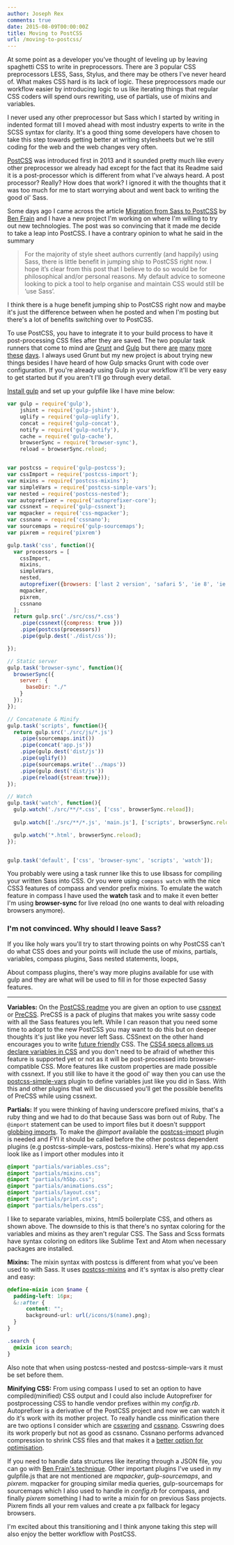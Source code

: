 ```yaml
---
author: Joseph Rex
comments: true
date: 2015-08-09T00:00:00Z
title: Moving to PostCSS
url: /moving-to-postcss/
---
```


At some point as a developer you've thought of leveling up by leaving spaghetti CSS to write in preprocessors. There are 3 popular CSS preprocessors LESS, Sass, Stylus, and there may be others I've never heard of. What makes CSS hard is its lack of logic. These preprocessors made our workflow easier by introducing logic to us like iterating things that regular CSS coders will spend ours rewriting, use of partials, use of mixins and variables.
<!--more-->

I never used any other preprocessor but Sass which I started by writing in indented format till I moved ahead with most industry experts to write in the SCSS syntax for clarity. It's a good thing some developers have chosen to take this step towards getting better at writing stylesheets but we're still coding for the web and the web changes very often.

[PostCSS][1] was introduced first in 2013 and it sounded pretty much like every other preprocessor we already had except for the fact that its Readme said it is a post-processor which is different from what I've always heard. A post processor? Really? How does that work? I ignored it with the thoughts that it was too much for me to start worrying about and went back to writing the good ol' Sass.

Some days ago I came across the article [Migration from Sass to PostCSS][2] by [Ben Frain][3] and I have a new project I'm working on where I'm willing to try out new technologies. The post was so convincing that it made me decide to take a leap into PostCSS. I have a contrary opinion to what he said in the summary

> For the majority of style sheet authors currently (and happily) using Sass, there is little benefit in jumping ship to PostCSS right now. I hope it’s clear from this post that I believe to do so would be for philosophical and/or personal reasons. My default advice to someone looking to pick a tool to help organise and maintain CSS would still be ‘use Sass’.

I think there is a huge benefit jumping ship to PostCSS right now and maybe it's just the difference between when he posted and when I'm posting but there's a lot of benefits switching over to PostCSS.

To use PostCSS, you have to integrate it to your build process to have it post-processing CSS files after they are saved. The two popular task runners that come to mind are [Grunt][4] and [Gulp][5] but there [are][6] [many][7] [more][8] [these][9] [days][10]. I always used Grunt but my new project is about trying new things besides I have heard of how Gulp smacks Grunt with code over configuration. If you're already using Gulp in your workflow it'll be very easy to get started but if you aren't I'll go through every detail.

[Install gulp][5] and set up your gulpfile like I have mine below:

```js
var gulp = require('gulp'),
    jshint = require('gulp-jshint'),
    uglify = require('gulp-uglify'),
    concat = require('gulp-concat'),
    notify = require('gulp-notify'),
    cache = require('gulp-cache'),
    browserSync = require('browser-sync'),
    reload = browserSync.reload;


var postcss = require('gulp-postcss');
var cssImport = require('postcss-import');
var mixins = require('postcss-mixins');
var simpleVars = require('postcss-simple-vars');
var nested = require('postcss-nested');
var autoprefixer = require('autoprefixer-core');
var cssnext = require('gulp-cssnext');
var mqpacker = require('css-mqpacker');
var cssnano = require('cssnano');
var sourcemaps = require('gulp-sourcemaps');
var pixrem = require('pixrem')

gulp.task('css', function(){
  var processors = [
    cssImport,
    mixins,
    simpleVars,
    nested,
    autoprefixer({browsers: ['last 2 version', 'safari 5', 'ie 8', 'ie 9', 'opera 12.1', 'ios 6', 'android 4']}),
    mqpacker,
    pixrem,
    cssnano
  ];
  return gulp.src('./src/css/*.css')
    .pipe(cssnext({compress: true }))
    .pipe(postcss(processors))
    .pipe(gulp.dest('./dist/css'));

});

// Static server
gulp.task('browser-sync', function(){
  browserSync({
    server: {
      baseDir: "./"
    }
  });
});

// Concatenate & Minify
gulp.task('scripts', function(){
  return gulp.src('./src/js/*.js')
    .pipe(sourcemaps.init())
    .pipe(concat('app.js'))
    .pipe(gulp.dest('dist/js'))
    .pipe(uglify())
    .pipe(sourcemaps.write('../maps'))
    .pipe(gulp.dest('dist/js'))
    .pipe(reload({stream:true}));
});

// Watch
gulp.task('watch', function(){
  gulp.watch('./src/**/*.css', ['css', browserSync.reload]);
  
  gulp.watch(['./src/**/*.js', 'main.js'], ['scripts', browserSync.reload]);

  gulp.watch('*.html', browserSync.reload);
});


gulp.task('default', ['css', 'browser-sync', 'scripts', 'watch']);
```

You probably were using a task runner like this to use libsass for compiling your written Sass into CSS. Or you were using `compass watch` with the nice CSS3 features of compass and vendor prefix mixins. To emulate the watch feature in compass I have used the **watch** task and to make it even better I'm using **browser-sync** for live reload (no one wants to deal with reloading browsers anymore).

### I'm not convinced. Why should I leave Sass?
If you like holy wars you'll try to start throwing points on why PostCSS can't do what CSS does and your points will include the use of mixins, partials, variables, compass plugins, Sass nested statements, loops,

About compass plugins, there's way more plugins available for use with gulp and they are what will be used to fill in for those expected Sassy features.

<hr>

**Variables:** On the [PostCSS readme][11] you are given an option to use [cssnext][12] or [PreCSS][13]. PreCSS is a pack of plugins that makes you write sassy code with all the Sass features you left. While I can reason that you need some time to adopt to the new PostCSS you may want to do this but on deeper thoughts it's just like you never left Sass. CSSnext on the other hand encourages you to write [future friendly][17] CSS. The [CSS4 specs allows us declare variables in CSS][14] and you don't need to be afraid of whether this feature is supported yet or not as it will be post-processed into browser-compatible CSS. More features like custom properties are made possible with cssnext. If you still like to have it the good ol' way then you can use the [postcss-simple-vars][15] plugin to define variables just like you did in Sass. With this and other plugins that will be discussed you'll get the possible benefits of PreCSS while using cssnext.

**Partials:** If you were thinking of having underscore prefixed mixins, that's a ruby thing and we had to do that because Sass was born out of Ruby. The `@import` statement can be used to import files but it doesn't suppport [globbing imports][18]. To make the *@import* available the [postcss-import][16] plugin is needed and FYI it should be called before the other postcss dependent plugins (e.g postcss-simple-vars, postcss-mixins). Here's what my app.css look like as I import other modules into it

```scss
@import "partials/variables.css";
@import "partials/mixins.css";
@import "partials/h5bp.css";
@import "partials/animations.css";
@import "partials/layout.css";
@import "partials/print.css";
@import "partials/helpers.css";
```

I like to separate variables, mixins, html5 boilerplate CSS, and others as shown above. The downside to this is that there's no syntax coloring for the variables and mixins as they aren't regular CSS. The Sass and Scss formats have syntax coloring on editors like Sublime Text and Atom when necessary packages are installed.

**Mixins:** The mixin syntax with postcss is different from what you've been used to with Sass. It uses [postcss-mixins][19] and it's syntax is also pretty clear and easy:

```scss
@define-mixin icon $name {
  padding-left: 16px;
  &::after {
      content: "";
      background-url: url(/icons/$(name).png);
  }
}

.search {
  @mixin icon search;
}
```

Also note that when using postcss-nested and postcss-simple-vars it must be set before them.

**Minifying CSS:** From using compass I used to set an option to have compiled(minified) CSS output and I could also include Autoprefixer for postprocessing CSS to handle vendor prefixes within my *config.rb*. Autoprefixer is a derivative of the PostCSS project and now we can watch it do it's work with its mother project. To really handle css minification there are two options I consider which are [csswring][20] and [cssnano][21]. Csswring does its work properly but not as good as cssnano. Cssnano performs advanced compression to shrink CSS files and that makes it a [better option for optimisation][22].

If you need to handle data structures like iterating through a JSON file, you can go with [Ben Frain's technique][2]. Other important plugins I've used in my gulpfile.js that are not mentioned are *mqpacker*, *gulp-sourcemaps*, and *pixrem*. mqpacker for grouping similar media queries, gulp-sourcemaps for sourcemaps which I also used to handle in *config.rb* for compass, and finally *pixrem* something I had to write a mixin for on previous Sass projects. Pixrem finds all your rem values and create a px fallback for legacy browsers.

I'm excited about this transitioning and I think anyone taking this step will also enjoy the better workflow with PostCSS.

[1]: https://github.com/postcss/postcss
[2]: http://benfrain.com/breaking-up-with-sass-postcss/
[3]: http://twitter.com/benfrain
[4]: http://gruntjs.com
[5]: http://gulpjs.com
[6]: http://webpack.github.io/
[7]: http://broccolijs.com/
[8]: http://brunch.io/
[9]: http://mimosa.io/
[10]: http://jakejs.com/
[11]: https://github.com/postcss/postcss/blob/master/README.md#what-is-postcss
[12]: http://cssnext.io/
[13]: https://github.com/jonathantneal/precss
[14]: https://developer.mozilla.org/en-US/docs/Web/CSS/Using_CSS_variables
[15]: https://github.com/postcss/postcss-simple-vars
[16]: https://github.com/postcss/postcss-import
[17]: http://futurefriend.ly
[18]: https://github.com/chriseppstein/sass-globbing
[19]: https://github.com/postcss/postcss-mixins
[20]: https://www.npmjs.com/package/csswring
[21]: http://cssnano.co/
[22]: http://cssnano.co/optimisations/
